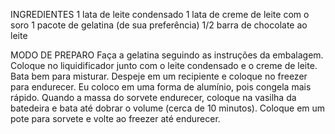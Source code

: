INGREDIENTES
    1 lata de leite condensado
    1 lata de creme de leite com o soro
    1 pacote de gelatina (de sua preferência)
    1/2 barra de chocolate ao leite

MODO DE PREPARO
    Faça a gelatina seguindo as instruções da embalagem.
    Coloque no liquidificador junto com o leite condensado e o creme de leite.
    Bata bem para misturar.
    Despeje em um recipiente e coloque no freezer para endurecer.
    Eu coloco em uma forma de alumínio, pois congela mais rápido.
    Quando a massa do sorvete endurecer, coloque na vasilha da batedeira e bata até dobrar o volume (cerca de 10 minutos).
    Coloque em um pote para sorvete e volte ao freezer até endurecer.
